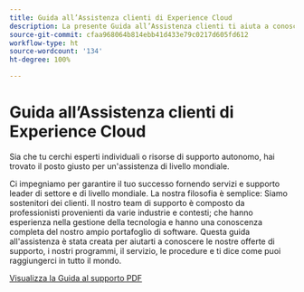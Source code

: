 ```yaml
---
title: Guida all’Assistenza clienti di Experience Cloud
description: La presente Guida all’Assistenza clienti ti aiuta a conoscere le offerte, i programmi, i servizi e le procedure di supporto di Experience Cloud e ti spiega come puoi raggiungerci in tutto il mondo.
source-git-commit: cfaa968064b814ebb41d433e79c0217d605fd612
workflow-type: ht
source-wordcount: '134'
ht-degree: 100%

---
```


# Guida all’Assistenza clienti di Experience Cloud

Sia che tu cerchi esperti individuali o risorse di supporto autonomo, hai trovato il posto giusto per un&#39;assistenza di livello mondiale.

Ci impegniamo per garantire il tuo successo fornendo servizi e supporto leader di settore e di livello mondiale. La nostra filosofia è semplice: Siamo sostenitori dei clienti. Il nostro team di supporto è composto da professionisti provenienti da varie industrie e contesti; che hanno esperienza nella gestione della tecnologia e hanno una conoscenza completa del nostro ampio portafoglio di software. Questa guida all&#39;assistenza è stata creata per aiutarti a conoscere le nostre offerte di supporto, i nostri programmi, il servizio, le procedure e ti dice come puoi raggiungerci in tutto il mondo.

[Visualizza la Guida al supporto PDF](assets/ExperienceCloudCustomerSupportGuide.pdf)
